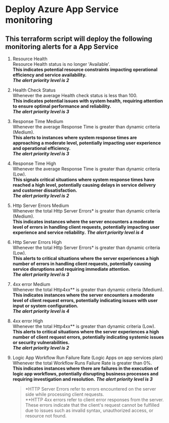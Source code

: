 # Deploy Azure App Service monitoring
## This terraform script will deploy the following monitoring alerts for a App Service

1. Resource Health  
Resource Health status is no longer 'Available'.  
**This indicates potential resource constraints impacting operational efficiency and service availability.**  
***The alert priority level is 2*** 

2. Health Check Status  
Whenever the average Health check status is less than 100.  
**This indicates potential issues with system health, requiring attention to ensure optimal performance and reliability.**  
***The alert priority level is 3***  

3. Response Time Medium  
Whenever the average Response Time is greater than dynamic criteria (Medium).  
**This alerts to instances where system response times are approaching a moderate level, potentially impacting user experience and operational efficiency.**  
***The alert priority level is 3***  

4. Response Time High  
Whenever the average Response Time is greater than dynamic criteria (Low).  
**This signals critical situations where system response times have reached a high level, potentially causing delays in service delivery and customer dissatisfaction.**  
***The alert priority level is 2***  

5. Http Server Errors Medium  
Whenever the total Http Server Errors* is greater than dynamic criteria (Medium).  
**This indicates instances where the server encounters a moderate level of errors in handling client requests, potentially impacting user experience and service reliability.**
***The alert priority level is 4***  

6. Http Server Errors High  
Whenever the total Http Server Errors* is greater than dynamic criteria (Low).  
**This alerts to critical situations where the server experiences a high number of errors in handling client requests, potentially causing service disruptions and requiring immediate attention.**  
***The alert priority level is 3***  

7. 4xx error Medium  
Whenever the total Http4xx** is greater than dynamic criteria (Medium).  
**This indicates instances where the server encounters a moderate level of client request errors, potentially indicating issues with user input or system configuration.**  
***The alert priority level is 4***  

8. 4xx error High  
Whenever the total Http4xx** is greater than dynamic criteria (Low).  
**This alerts to critical situations where the server experiences a high number of client request errors, potentially indicating systemic issues or security vulnerabilities.**  
***The alert priority level is 2***  

9. Logic App Workflow Run Failure Rate (Logic Apps on app services plan)  
Whenever the total Workflow Runs Failure Rate is greater than 0%.  
**This indicates instances where there are failures in the execution of logic app workflows, potentially disrupting business processes and requiring investigation and resolution.**
***The alert priority level is 3***  

    > *HTTP Server Errors refer to errors encountered on the server side while processing client requests.    
    > **HTTP 4xx errors refer to client error responses from the server. These errors indicate that the client's request cannot be fulfilled due to issues such as invalid syntax, unauthorized access, or resource not found.   
